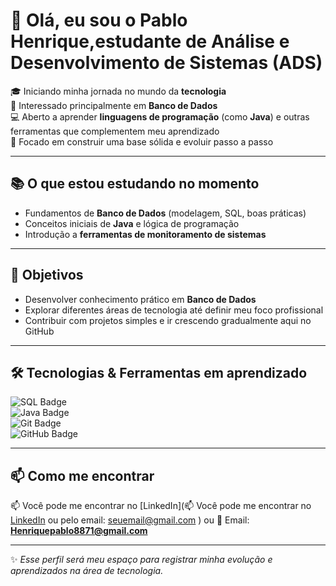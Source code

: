 
<!-- Banner ou título -->
# 👋 Olá, eu sou o Pablo Henrique,estudante de Análise e Desenvolvimento de Sistemas (ADS)

🎓 Iniciando minha jornada no mundo da **tecnologia**  
💾 Interessado principalmente em **Banco de Dados**  
💻 Aberto a aprender **linguagens de programação** (como **Java**) e outras ferramentas que complementem meu aprendizado  
🚀 Focado em construir uma base sólida e evoluir passo a passo  

---

## 📚 O que estou estudando no momento
- Fundamentos de **Banco de Dados** (modelagem, SQL, boas práticas)  
- Conceitos iniciais de **Java** e lógica de programação  
- Introdução a **ferramentas de monitoramento de sistemas**  

---

## 🎯 Objetivos
- Desenvolver conhecimento prático em **Banco de Dados**  
- Explorar diferentes áreas de tecnologia até definir meu foco profissional  
- Contribuir com projetos simples e ir crescendo gradualmente aqui no GitHub  

---

## 🛠️ Tecnologias & Ferramentas em aprendizado
![SQL Badge](https://img.shields.io/badge/SQL-4479A1?style=for-the-badge&logo=database&logoColor=white)  
![Java Badge](https://img.shields.io/badge/Java-ED8B00?style=for-the-badge&logo=openjdk&logoColor=white)  
![Git Badge](https://img.shields.io/badge/Git-F05032?style=for-the-badge&logo=git&logoColor=white)  
![GitHub Badge](https://img.shields.io/badge/GitHub-181717?style=for-the-badge&logo=github&logoColor=white)  

---

## 📫 Como me encontrar
📫 Você pode me encontrar no [LinkedIn](📫 Você pode me encontrar no [LinkedIn](https://linkedin.com/in/seu-perfil) ou pelo email: seuemail@gmail.com
) ou
📧 Email: **Henriquepablo8871@gmail.com**  

---

✨ *Esse perfil será meu espaço para registrar minha evolução e aprendizados na área de tecnologia.*

<!--
**PabloLourenco/PabloLourenco** is a ✨ _special_ ✨ repository because its `README.md` (this file) appears on your GitHub profile.

Here are some ideas to get you started:

- 🔭 I’m currently working on ...
- 🌱 I’m currently learning ...
- 👯 I’m looking to collaborate on ...
- 🤔 I’m looking for help with ...
- 💬 Ask me about ...
- 📫 How to reach me: ...
- 😄 Pronouns: ...
- ⚡ Fun fact: ...
-->
